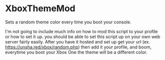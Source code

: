 # XboxThemeMod
Sets a random theme color every time you boot your console.


I'm not going to include much info on how to mod this script to your profile or how to set it up. you should be able to set this script up on your own web server fairly easily. After you have it hosted and set up get your url (ex. https://unsha.red/xbox/random.php) then add it your profile, and boom, everytime you boot your Xbox One the theme will be a different color.
